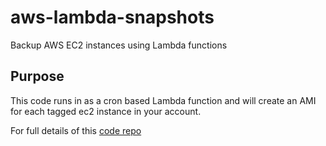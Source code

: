# aws-lambda-snapshots
Backup AWS EC2 instances using Lambda functions

## Purpose

This code runs in as a cron based Lambda function and will create an AMI for each tagged ec2 instance in your account.

For full details of this [code repo](https://www.gombadi.com/posts/aws-lambda-bkups/)


